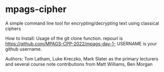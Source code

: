 # mpags-cipher
A simple command line tool for encrypting/decrypting text using classical ciphers


How to Install:
Usage of the git clone <repourl> <localdir> function.
repourl is https://github.com/MPAGS-CPP-2022/mpags-day-1-<USERNAME> 
USERNAME is your github username. 

Authors:
Tom Latham, Luke Kreczko, Mark Slater as the primary lecturers and several course note contributions from Matt Williams, Ben Morgan